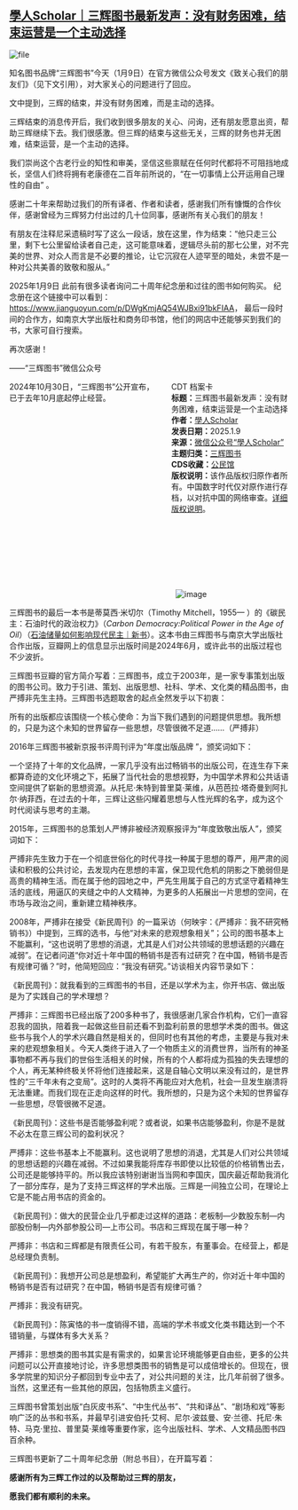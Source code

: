 <!--1736415943000-->
[學人Scholar｜三辉图书最新发声：没有财务困难，结束运营是一个主动选择](https://chinadigitaltimes.net/chinese/714826.html)
------

<p><img decoding="async" src="https://chinadigitaltimes.net/chinese/files/2025/01/image-1736415797766.png" alt="file"></p><p>知名图书品牌“三辉图书”今天（1月9日）在官方微信公众号发文《致关心我们的朋友们》（见下文引用），对大家关心的问题进行了回应。</p><p>文中提到，三辉的结束，并没有财务困难，而是主动的选择。</p><p>三辉结束的消息传开后，我们收到很多朋友的关心、问询，还有朋友愿意出资，帮助三辉继续下去。我们很感激。但三辉的结束与这些无关，三辉的财务也并无困难，结束运营，是一个主动的选择。&nbsp;</p><p>我们崇尚这个古老行业的知性和审美，坚信这些禀赋在任何时代都将不可阻挡地成长，坚信人们终将拥有老康德在二百年前所说的，“在一切事情上公开运用自己理性的自由” 。</p><p>感谢二十年来帮助过我们的所有译者、作者和读者，感谢我们所有慷慨的合作伙伴，感谢曾经为三辉努力付出过的几十位同事，感谢所有关心我们的朋友！</p><p>有朋友在注释尼采遗稿时写了这么一段话，放在这里，作为结束：“他只走三公里，剩下七公里留给读者自己走，这可能意味着，逻辑尽头前的那七公里，对不完美的世界、对众人而言是不必要的推论，让它沉寂在人迹罕至的暗处，未尝不是一种对公共美善的致敬和服从。”&nbsp;</p><p>2025年1月9日 此前有很多读者询问二十周年纪念册和过往的图书如何购买。 纪念册在这个链接中可以看到： <a href="https://www.jianguoyun.com/p/DWgKmjAQ54WJBxi91bkFIAA">https://www.jianguoyun.com/p/DWgKmjAQ54WJBxi91bkFIAA</a>， 最后一段时间的合作方，如南京大学出版社和商务印书馆，他们的网店中还能够买到我们的书，大家可自行搜索。</p><p>再次感谢！</p><p>——“三辉图书”微信公众号</p><div style="width:42%;float:right;padding-left:20px;"><div class="su-spoiler su-spoiler-style-fancy su-spoiler-icon-chevron-circle" data-scroll-offset="0" data-anchor-in-url="no"><div class="su-spoiler-title" tabindex="0" role="button"><span class="su-spoiler-icon"></span>CDT 档案卡</div><div class="su-spoiler-content su-u-clearfix su-u-trim"><strong>标题：</strong>三辉图书最新发声：没有财务困难，结束运营是一个主动选择<br><strong>作者：</strong><a href="https://chinadigitaltimes.net/space/學人Scholar" target="_blank">學人Scholar</a><br><strong>发表日期：</strong>2025.1.9<br><strong>来源：</strong><a href="https://web.archive.org/web/*/https://mp.weixin.qq.com/s/wC0wT2MgpyRifaEdkDP1YA" target="_blank">微信公众号“學人Scholar”</a><br><strong>主题归类：</strong><a href="https://chinadigitaltimes.net/space/三辉图书" target="_blank">三辉图书</a><br><strong>CDS收藏：</strong><a href="https://chinadigitaltimes.net/space/%E5%85%AC%E6%B0%91%E9%A6%86" target="_blank" rel="noopener">公民馆</a><br><strong>版权说明：</strong>该作品版权归原作者所有。中国数字时代仅对原作进行存档，以对抗中国的网络审查。<a href="https://chinadigitaltimes.net/chinese/copyright">详细版权说明</a>。</div></div></div><p>2024年10月30日，“三辉图书”公开宣布，已于去年10月底起停止经营。</p><p><img decoding="async" src="data:image/svg+xml,%3Csvg%20xmlns='http://www.w3.org/2000/svg'%20viewBox='0%200%200%200'%3E%3C/svg%3E" alt="image" data-lazy-src="https://chinadigitaltimes.net/chinese/files/2025/01/post-714826-677f9ac7854e8."><noscript><img decoding="async" src="https://chinadigitaltimes.net/chinese/files/2025/01/post-714826-677f9ac7854e8." alt="image"></noscript></p><p>三辉图书的最后一本书是蒂莫西·米切尔（Timothy Mitchell，1955— ）的《碳民主：石油时代的政治权力》（<em>Carbon Democracy:Political Power in the Age of Oil</em>）（<a href="https://mp.weixin.qq.com/s?__biz=MzA5OTIwMjEzMw==&amp;mid=2650905744&amp;idx=1&amp;sn=3155ed645bea4622fa0d6e497e3838ff&amp;scene=21#wechat_redirect">石油储量如何影响现代民主｜新书</a>）。这本书由三辉图书与南京大学出版社合作出版，豆瓣网上的信息显示出版时间是2024年6月，或许此书的出版过程也不少波折。</p><p>三辉图书豆瓣的官方简介写着：三辉图书，成立于2003年，是一家专事策划出版的图书公司。致力于引进、策划、出版思想、社科、学术、文化类的精品图书，由严搏非先生主持。三辉图书选题取舍的起点全然发乎以下初衷：</p><p>所有的出版都应该围绕一个核心使命：为当下我们遇到的问题提供思想。我所想的，只是为这个未知的世界留存一些思想，尽管很微不足道……（严搏非）</p><p>2016年三辉图书被新京报书评周刊评为“年度出版品牌 ”，颁奖词如下：</p><p>一个坚持了十年的文化品牌，一家几乎没有出过畅销书的出版公司，在连生存下来都算奇迹的文化环境之下，拓展了当代社会的思想视野，为中国学术界和公共话语空间提供了崭新的思想资源。从托尼·朱特到普里莫·莱维，从芭芭拉·塔奇曼到阿扎尔·纳菲西，在过去的十年，三辉让这些闪耀着思想与人性光辉的名字，成为这个时代阅读与思考的主潮。</p><p>2015年，三辉图书的总策划人严博非被经济观察报评为“年度致敬出版人”，颁奖词如下：</p><p>严搏非先生致力于在一个彻底世俗化的时代寻找一种属于思想的尊严，用严肃的阅读和积极的公共讨论，去发现内在思想的丰富，保卫现代危机的阴影之下脆弱但是高贵的精神生活。而在属于他的园地之中，严先生用属于自己的方式坚守着精神生活的底线，用逼仄的夹缝之中的人文精神，为更多的人拓展出一片思想的空间，在市场与政治之间，重新建立精神秩序。</p><p>2008年，严搏非在接受《新民周刊》的一篇采访（何映宇：《严搏非：我不研究畅销书》）中提到，三辉的选书，与他“对未来的悲观想象相关”；公司的图书基本上不能赢利，“这也说明了思想的消退，尤其是人们对公共领域的思想话题的兴趣在减弱”。在记者问道“你对近十年中国的畅销书是否有过研究？在中国，畅销书是否有规律可循？”时，他简短回应：“我没有研究。”访谈相关内容节录如下：</p><p>《新民周刊》：就我看到的三辉图书的书目，还是以学术为主，你开书店、做出版是为了实践自己的学术理想？</p><p>严搏非：三辉图书已经出版了200多种书了，我很感谢几家合作机构，它们一直容忍我的固执，陪着我一起做这些目前还看不到盈利前景的思想学术类的图书。做这些书与我个人的学术兴趣自然是相关的，但同时也有其他的考虑，主要是与我对未来的悲观想象相关。今天人类终于进入了一个物质主义的消费世界，当所有的神圣事物都不再与我们的世俗生活相关的时候，所有的个人都将成为孤独的失去理想的个人，再无某种终极关怀将他们连接起来，这是自轴心文明以来没有过的，是世界性的“三千年未有之变局”。这时的人类将不再能应对大危机，社会一旦发生崩溃将无法重建。而我们现在正走向这样的时代。我所想的，只是为这个未知的世界留存一些思想，尽管很微不足道。</p><p>《新民周刊》：这些书是否能够盈利呢？或者说，如果书店能够盈利，你是不是就不必太在意三辉公司的盈利状况？</p><p>严搏非：这些书基本上不能赢利。这也说明了思想的消退，尤其是人们对公共领域的思想话题的兴趣在减弱。不过如果我能将库存书即使以比较低的价格销售出去，公司还是能够持平的。所以我应该特别谢谢当当网和李国庆，国庆最近帮助我消化了一部分库存，是为了支持三辉这样的学术出版。三辉是一间独立公司，在理论上它是不能占用书店的资金的。</p><p>《新民周刊》：做大的民营企业几乎都走过这样的道路：老板制—少数股东制—内部股份制—内外部参股公司—上市公司。书店和三辉现在属于哪一种？</p><p>严搏非：书店和三辉都是有限责任公司，有若干股东，有董事会。在经营上，都是总经理负责制。</p><p>《新民周刊》：我想开公司总是想盈利，希望能扩大再生产的，你对近十年中国的畅销书是否有过研究？在中国，畅销书是否有规律可循？</p><p>严搏非：我没有研究。</p><p>《新民周刊》：陈寅恪的书一度销得不错，高端的学术书或文化类书籍达到一个不错销量，与媒体有多大关系？</p><p>严搏非：思想类的图书其实是有需求的，如果言论环境能够更自由些，更多的公共问题可以公开直接地讨论，许多思想类图书的销售是可以成倍增长的。但现在，很多学院里的知识分子都回到专业中去了，对公共问题的关注，比几年前弱了很多。当然，这里还有一些其他的原因，包括物质主义盛行。</p><p>三辉图书曾策划出版“白灰皮书系”、“中生代丛书”、“共和译丛”、“剧场和戏”等影响广泛的丛书和书系，并最早引进安伯托·艾柯、尼尔·波兹曼、安·兰德、托尼·朱特、马克·里拉、普里莫·莱维等重要作家，迄今出版社科、学术、人文精品图书四百余种。</p><p>三辉图书更新了二十周年纪念册（附总书目），在开篇写着：</p><p><strong>感谢所有为三辉工作过的以及帮助过三辉的朋友，</strong></p><p><strong>愿我们都有顺利的未来。</strong></p><div class="addtoany_share_save_container addtoany_content addtoany_content_bottom"><div class="a2a_kit a2a_kit_size_32 addtoany_list" data-a2a-url="https://chinadigitaltimes.net/chinese/714826.html" data-a2a-title="學人Scholar｜三辉图书最新发声：没有财务困难，结束运营是一个主动选择"><a class="a2a_button_facebook" href="https://www.addtoany.com/add_to/facebook?linkurl=https%3A%2F%2Fchinadigitaltimes.net%2Fchinese%2F714826.html&amp;linkname=%E5%AD%B8%E4%BA%BAScholar%EF%BD%9C%E4%B8%89%E8%BE%89%E5%9B%BE%E4%B9%A6%E6%9C%80%E6%96%B0%E5%8F%91%E5%A3%B0%EF%BC%9A%E6%B2%A1%E6%9C%89%E8%B4%A2%E5%8A%A1%E5%9B%B0%E9%9A%BE%EF%BC%8C%E7%BB%93%E6%9D%9F%E8%BF%90%E8%90%A5%E6%98%AF%E4%B8%80%E4%B8%AA%E4%B8%BB%E5%8A%A8%E9%80%89%E6%8B%A9" title="Facebook" rel="nofollow noopener" target="_blank"></a><a class="a2a_button_twitter" href="https://www.addtoany.com/add_to/twitter?linkurl=https%3A%2F%2Fchinadigitaltimes.net%2Fchinese%2F714826.html&amp;linkname=%E5%AD%B8%E4%BA%BAScholar%EF%BD%9C%E4%B8%89%E8%BE%89%E5%9B%BE%E4%B9%A6%E6%9C%80%E6%96%B0%E5%8F%91%E5%A3%B0%EF%BC%9A%E6%B2%A1%E6%9C%89%E8%B4%A2%E5%8A%A1%E5%9B%B0%E9%9A%BE%EF%BC%8C%E7%BB%93%E6%9D%9F%E8%BF%90%E8%90%A5%E6%98%AF%E4%B8%80%E4%B8%AA%E4%B8%BB%E5%8A%A8%E9%80%89%E6%8B%A9" title="Twitter" rel="nofollow noopener" target="_blank"></a><a class="a2a_button_telegram" href="https://www.addtoany.com/add_to/telegram?linkurl=https%3A%2F%2Fchinadigitaltimes.net%2Fchinese%2F714826.html&amp;linkname=%E5%AD%B8%E4%BA%BAScholar%EF%BD%9C%E4%B8%89%E8%BE%89%E5%9B%BE%E4%B9%A6%E6%9C%80%E6%96%B0%E5%8F%91%E5%A3%B0%EF%BC%9A%E6%B2%A1%E6%9C%89%E8%B4%A2%E5%8A%A1%E5%9B%B0%E9%9A%BE%EF%BC%8C%E7%BB%93%E6%9D%9F%E8%BF%90%E8%90%A5%E6%98%AF%E4%B8%80%E4%B8%AA%E4%B8%BB%E5%8A%A8%E9%80%89%E6%8B%A9" title="Telegram" rel="nofollow noopener" target="_blank"></a><a class="a2a_button_reddit" href="https://www.addtoany.com/add_to/reddit?linkurl=https%3A%2F%2Fchinadigitaltimes.net%2Fchinese%2F714826.html&amp;linkname=%E5%AD%B8%E4%BA%BAScholar%EF%BD%9C%E4%B8%89%E8%BE%89%E5%9B%BE%E4%B9%A6%E6%9C%80%E6%96%B0%E5%8F%91%E5%A3%B0%EF%BC%9A%E6%B2%A1%E6%9C%89%E8%B4%A2%E5%8A%A1%E5%9B%B0%E9%9A%BE%EF%BC%8C%E7%BB%93%E6%9D%9F%E8%BF%90%E8%90%A5%E6%98%AF%E4%B8%80%E4%B8%AA%E4%B8%BB%E5%8A%A8%E9%80%89%E6%8B%A9" title="Reddit" rel="nofollow noopener" target="_blank"></a><a class="a2a_button_whatsapp" href="https://www.addtoany.com/add_to/whatsapp?linkurl=https%3A%2F%2Fchinadigitaltimes.net%2Fchinese%2F714826.html&amp;linkname=%E5%AD%B8%E4%BA%BAScholar%EF%BD%9C%E4%B8%89%E8%BE%89%E5%9B%BE%E4%B9%A6%E6%9C%80%E6%96%B0%E5%8F%91%E5%A3%B0%EF%BC%9A%E6%B2%A1%E6%9C%89%E8%B4%A2%E5%8A%A1%E5%9B%B0%E9%9A%BE%EF%BC%8C%E7%BB%93%E6%9D%9F%E8%BF%90%E8%90%A5%E6%98%AF%E4%B8%80%E4%B8%AA%E4%B8%BB%E5%8A%A8%E9%80%89%E6%8B%A9" title="WhatsApp" rel="nofollow noopener" target="_blank"></a><a class="a2a_button_email" href="https://www.addtoany.com/add_to/email?linkurl=https%3A%2F%2Fchinadigitaltimes.net%2Fchinese%2F714826.html&amp;linkname=%E5%AD%B8%E4%BA%BAScholar%EF%BD%9C%E4%B8%89%E8%BE%89%E5%9B%BE%E4%B9%A6%E6%9C%80%E6%96%B0%E5%8F%91%E5%A3%B0%EF%BC%9A%E6%B2%A1%E6%9C%89%E8%B4%A2%E5%8A%A1%E5%9B%B0%E9%9A%BE%EF%BC%8C%E7%BB%93%E6%9D%9F%E8%BF%90%E8%90%A5%E6%98%AF%E4%B8%80%E4%B8%AA%E4%B8%BB%E5%8A%A8%E9%80%89%E6%8B%A9" title="Email" rel="nofollow noopener" target="_blank"></a><a class="a2a_button_copy_link" href="https://www.addtoany.com/add_to/copy_link?linkurl=https%3A%2F%2Fchinadigitaltimes.net%2Fchinese%2F714826.html&amp;linkname=%E5%AD%B8%E4%BA%BAScholar%EF%BD%9C%E4%B8%89%E8%BE%89%E5%9B%BE%E4%B9%A6%E6%9C%80%E6%96%B0%E5%8F%91%E5%A3%B0%EF%BC%9A%E6%B2%A1%E6%9C%89%E8%B4%A2%E5%8A%A1%E5%9B%B0%E9%9A%BE%EF%BC%8C%E7%BB%93%E6%9D%9F%E8%BF%90%E8%90%A5%E6%98%AF%E4%B8%80%E4%B8%AA%E4%B8%BB%E5%8A%A8%E9%80%89%E6%8B%A9" title="Copy Link" rel="nofollow noopener" target="_blank"></a><a class="a2a_dd addtoany_share_save addtoany_share" href="https://www.addtoany.com/share"></a></div></div>
